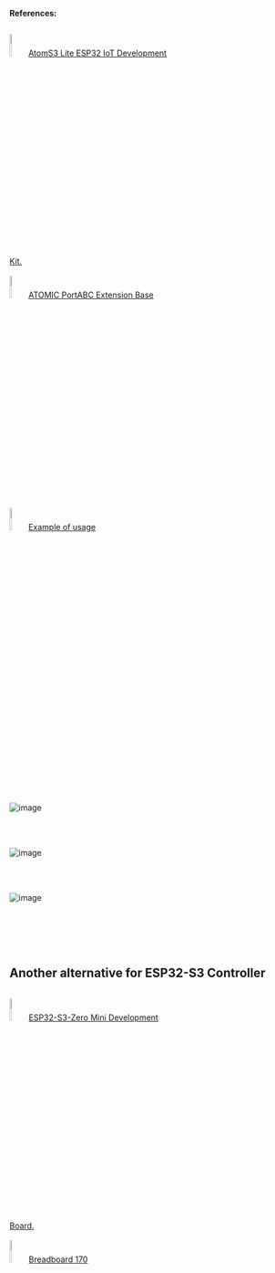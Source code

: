 **References:**

<p style="display:inline-block;">
  <img  width="10%" src="https://github.com/romankiss/R-IoT/assets/30365471/405715b9-c4f0-49c8-a58a-9d008c3bf64c">
  <a href="https://docs.m5stack.com/en/core/AtomS3%20Lite">AtomS3 Lite ESP32 IoT Development Kit.</a>
  <br/><br/>
 <img width="10%" src="https://github.com/romankiss/R-IoT/assets/30365471/dab71889-6844-4671-a300-f376cfcb8c7f">
   <a href="https://shop.m5stack.com/products/atomic-portabc-extension-base"> ATOMIC PortABC Extension Base</a>
  <br/><br/>
  <img width="10%" src="https://github.com/romankiss/R-IoT/assets/30365471/52fe0b5a-8dcf-41d2-8f07-c35b4c9451d5">
   <a href="https://docs.m5stack.com/en/unit/AtomPortABC"> Example of usage</a>
  <br/><br/>
</p>




<br/><br/><br/><br/>

![image](https://github.com/romankiss/R-IoT/assets/30365471/883ef6b3-253a-4e21-9e15-722b25f5e035)


<br/>
<br/>


![image](https://github.com/romankiss/R-IoT/assets/30365471/10891be1-0619-4700-9b1e-aa733e7c5b4a)

<br/>
<br/>

![image](https://github.com/romankiss/R-IoT/assets/30365471/cd09c6a3-008e-484e-b9ec-f9ecf9dc3a7e)


<br/><br/><br/><br/>
<h2>Another alternative for ESP32-S3 Controller</h2>


<p style="display:inline-block;">
  <img  width="10%" src="https://github.com/romankiss/R-IoT/assets/30365471/c987fd91-b60e-4c3b-ad07-365668f57c4e">
  <a href="https://www.waveshare.com/product/esp32-s3-zero.htm?sku=25517">ESP32-S3-Zero Mini Development Board.</a>
  <br/><br/>
 <img width="10%" src="https://github.com/romankiss/R-IoT/assets/30365471/51c2d04e-d184-4629-9982-f144e892a4b9">
   <a href="https://github.com/romankiss/R-IoT/assets/30365471/51c2d04e-d184-4629-9982-f144e892a4b9"> Breadboard 170</a>
  <br/><br/>
</p>


